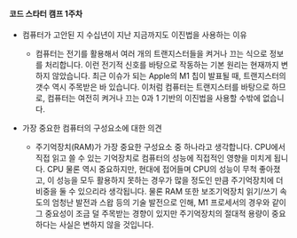 #### 코드 스타터 캠프 1주차

* 컴퓨터가 고안된 지 수십년이 지난 지금까지도 이진법을 사용하는 이유
  * 컴퓨터는 전기를 활용해서 여러 개의 트랜지스터들을 켜거나 끄는 식으로 정보를 처리합니다. 이런 전기적 신호를 바탕으로 작동하는 기본 원리는 현재까지 변하지 않았습니다. 최근 이슈가 되는 Apple의 M1 칩이 발표될 때, 트랜지스터의 갯수 역시 주목받은 바 있습니다. 이처럼 컴퓨터는 트랜지스터를 바탕으로 하므로, 컴퓨터는 여전히 켜거나 끄는 0과 1 기반의 이진법을 사용할 수밖에 없습니다.

* 가장 중요한 컴퓨터의 구성요소에 대한 의견
  *  주기억장치(RAM)가 가장 중요한 구성요소 중 하나라고 생각합니다. CPU에서 직접 읽고 쓸 수 있는 기억장치로 컴퓨터의 성능에 직접적인 영향을 미치게 됩니다. CPU 물론 역시 중요하지만, 현대에 접어들며 CPU의 성능이 무척 좋아졌고, 이 성능을 모두 활용하지 못하는 경우가 많을 정도인 만큼 주기억장치에 더 비중을 둘 수 있으리라 생각됩니다. 물론 RAM 또한 보조기억장치 읽기/쓰기 속도의 엄청난 발전과 스왑 등의 기술 발전으로 인해, M1 프로세서의 경우와 같이 그 중요성이 조금 덜 주목받는 경향이 있지만 주기억장치의 절대적 용량이 중요하다는 사실은 변하지 않을 것입니다.
